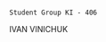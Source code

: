                                                                       Student Group KI - 406
IVAN VINICHUK

